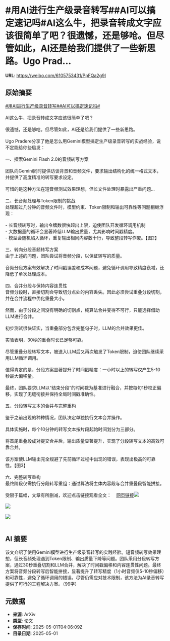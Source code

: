 # #用AI进行生产级录音转写##AI可以搞定速记吗#AI这么牛，把录音转成文字应该很简单了吧？很遗憾，还是够呛。但尽管如此，AI还是给我们提供了一些新思路。Ugo Prad...

**URL**: https://weibo.com/6105753431/PpFQa2g9I

## 原始摘要

<a href="https://m.weibo.cn/search?containerid=231522type%3D1%26t%3D10%26q%3D%23%E7%94%A8AI%E8%BF%9B%E8%A1%8C%E7%94%9F%E4%BA%A7%E7%BA%A7%E5%BD%95%E9%9F%B3%E8%BD%AC%E5%86%99%23&amp;extparam=%23%E7%94%A8AI%E8%BF%9B%E8%A1%8C%E7%94%9F%E4%BA%A7%E7%BA%A7%E5%BD%95%E9%9F%B3%E8%BD%AC%E5%86%99%23" data-hide=""><span class="surl-text">#用AI进行生产级录音转写#</span></a><a href="https://m.weibo.cn/search?containerid=231522type%3D1%26t%3D10%26q%3D%23AI%E5%8F%AF%E4%BB%A5%E6%90%9E%E5%AE%9A%E9%80%9F%E8%AE%B0%E5%90%97%23&amp;extparam=%23AI%E5%8F%AF%E4%BB%A5%E6%90%9E%E5%AE%9A%E9%80%9F%E8%AE%B0%E5%90%97%23" data-hide=""><span class="surl-text">#AI可以搞定速记吗#</span></a><br><br>AI这么牛，把录音转成文字应该很简单了吧？<br><br>很遗憾，还是够呛。但尽管如此，AI还是给我们提供了一些新思路。<br><br>Ugo Pradère分享了他是怎么用Gemini模型搞定生产级录音转写的实战经验，说不定能给你些启发：<br><br>一、探索Gemini Flash 2.0的音频转写方案<br><br>团队向Gemini同时提供访谈背景和音频文件，要求输出结构化的统一格式文本，并提供了高度精准的转写要求设定。<br><br>可惜的是这种方法在短音频测试效果理想，但长文件处理时暴露出严重问题...<br><br>二、长音频处理与Token限制的挑战<br>处理超过几分钟的音频文件时，模型约束、Token限制和输出可靠性等问题相继浮现：<br><br>- 长音频转写时，输出令牌数很快超出上限，迫使团队开发循环调用机制<br>- 大数据量的循环会显著降低LLM输出质量，尤其影响时间戳精度。<br>- 模型会随机陷入循环，重复输出相同内容数十行，导致整段转写作废。【图2】<br><br>三、转向分段音频转写方案<br>由于上述的问题，团队尝试将音频分段，以保证转写的质量。<br><br>音频分段方案有效解决了时间戳误差和成本问题，避免循环调用导致精度衰减，还降低了单次处理成本。<br><br>四、合并分段与保持内容连贯性<br>音频分段时，直接切割会导致切分点处的内容丢失。因此必须尝试重叠分段切割，并在合并流程中优化重叠大小。<br><br>然而，由于分段之间没有明确的切割点，纯算法合并变得不可行，只能选择借助LLM进行合并。<br><br>初步测试很快证实，当重叠部分包含完整句子时，LLM的合并效果更佳。<br><br>实验表明，30秒的重叠时长已足够可靠。<br><br>尽管重叠分段转写文本，被送入LLM后又再次触发了Token限制，迫使团队继续采用LLM循环调用。<br><br>值得肯定的是，分段方案显著提升了时间戳精度：一小时以上的转写仅产生5-10秒最大偏移量。<br><br>最终，团队要求LLM以“结束分段”的时间戳为基准进行融合，并按每句1秒校正偏移，实现了无缝衔接并保持全局时间戳准确性。<br><br>五、分段转写文本的合并与完整重构<br><br>鉴于之前出现的种种情况，团队决定单独执行文本合并操作。<br><br>具体实施时，每个10分钟的转写文本按片段起始时间划分为三部分。<br><br>将首尾重叠段成对提交合并后，输出质量显著提升，实现了分段转写文本的高效可靠合并。<br><br>该方案使LLM输出完全规避了先前循环过程中出现的错误，表现出极高的可靠性。【图3】<br><br>六、完整转写重构<br>最终阶段仅需执行分段转写重组：通过算法将主体内容段与合并重叠段智能拼接。<br><br>受限于篇幅，文章有所删减，欢迎点击链接观看全文：<a href="https://weibo.cn/sinaurl?u=https%3A%2F%2Ftowardsdatascience.com%2Fbuilding-a-scalable-and-accurate-audio-interview-transcription-pipeline-with-google-gemini%2F" data-hide=""><span class="url-icon"><img style="width: 1rem;height: 1rem" src="https://h5.sinaimg.cn/upload/2015/09/25/3/timeline_card_small_web_default.png" referrerpolicy="no-referrer"></span><span class="surl-text">网页链接</span></a><img style="" src="https://tvax3.sinaimg.cn/large/006Fd7o3gy1i0yz1yjb6cj30u00gvk8n.jpg" referrerpolicy="no-referrer"><br><br><img style="" src="https://tvax3.sinaimg.cn/large/006Fd7o3gy1i0yz1zofttj30q80l60w0.jpg" referrerpolicy="no-referrer"><br><br><img style="" src="https://tvax4.sinaimg.cn/large/006Fd7o3gy1i0yz248gusj30q6089add.jpg" referrerpolicy="no-referrer"><br><br>

## AI 摘要

该文介绍了使用Gemini模型进行生产级录音转写的实践经验。短音频转写效果理想，但长音频处理遇到Token限制、输出质量下降等问题。团队采用分段转写方案，通过30秒重叠切割和LLM合并，解决了时间戳偏移和内容连贯性问题。最终方案将音频分段转写后智能拼接，显著提升了转写精度（1小时音频仅5-10秒偏移）和可靠性，避免了循环调用的错误。尽管仍需应对技术限制，该方法为AI录音转写提供了可行的工程解决方案。（99字）

## 元数据

- **来源**: ArXiv
- **类型**: 论文
- **保存时间**: 2025-05-01T04:06:09Z
- **目录日期**: 2025-05-01
